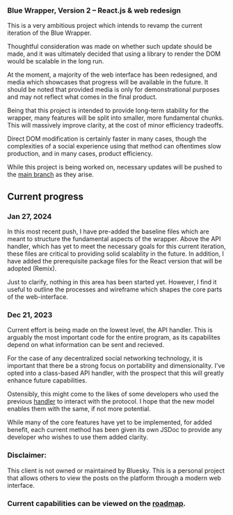 ### Blue Wrapper, Version 2 – React.js & web redesign

This is a very ambitious project which intends to revamp the current iteration of the Blue Wrapper.

Thoughtful consideration was made on whether such update should be made, and it was ultimately decided that using a library to render the DOM would be scalable in the long run.

At the moment, a majority of the web interface has been redesigned, and media which showcases that progress will be available in the future. It should be noted that  provided media is only for demonstrational purposes and may not reflect what comes in the final product.

Being that this project is intended to provide long-term stability for the wrapper, many features will be split into smaller, more fundamental chunks. This will massively improve clarity, at the cost of minor efficiency tradeoffs.

Direct DOM modification is certainly faster in many cases, though the complexities of a social experience using that method can oftentimes slow production, and in many cases, product efficiency.

While this project is being worked on, necessary updates will be pushed to the [main branch](https://github.com/Amazingca/BSKY-Wrapper) as they arise.

## Current progress

### Jan 27, 2024

In this most recent push, I have pre-added the baseline files which are meant to structure the fundamental aspects of the wrapper. Above the API handler, which has yet to meet the necessary goals for this current iteration, these files are critical to providing solid scalablity in the future. In addition, I have added the prerequisite package files for the React version that will be adopted (Remix). 

Just to clarify, nothing in this area has been started yet. However, I find it useful to outline the processes and wireframe which shapes the core parts of the web-interface.

### Dec 21, 2023

Current effort is being made on the lowest level, the API handler. This is arguably the most important code for the entire program, as its capabilites depend on what information can be sent and recieved. 

For the case of any decentralized social networking technology, it is important that there be a strong focus on portability and dimensionality. I've opted into a class-based API handler, with the prospect that this will greatly enhance future capabilities.

Ostensibly, this might come to the likes of some developers who used the previous [handler](https://github.com/Amazingca/BSKY-Wrapper/blob/main/api.js) to interact with the protocol. I hope that the new model enables them with the same, if not more potential.

While many of the core features have yet to be implemented, for added benefit, each current method has been given its own JSDoc to provide any developer who wishes to use them added clarity.

<!--### Some final words

The Blue Wrapper was not a project I thought I would continue working on. At the time I started building it in Febuary, it was originally my intention to view basic information and posts, but nothing on the scale as it has come to.

However, the response I've received has given me reason to continue adding and refining features which set it apart. I am deeply grateful for those who continue to support it.-->


### Disclaimer:
This client is not owned or maintained by Bluesky. This is a personal project that allows others to view the posts on the platform through a modern web interface.

### Current capabilities can be viewed on the [roadmap](https://github.com/users/Amazingca/projects/2/views/1).

